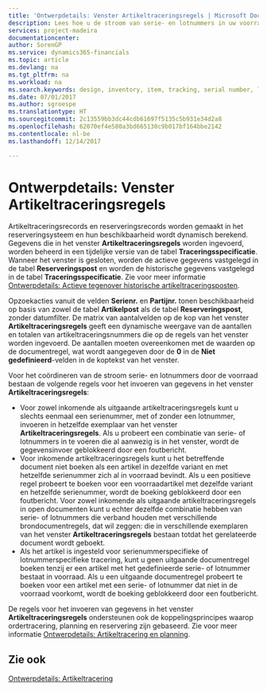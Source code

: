```yaml
---
title: 'Ontwerpdetails: Venster Artikeltraceringsregels | Microsoft Docs'
description: Lees hoe u de stroom van serie- en lotnummers in uw voorraad beheert.
services: project-madeira
documentationcenter: 
author: SorenGP
ms.service: dynamics365-financials
ms.topic: article
ms.devlang: na
ms.tgt_pltfrm: na
ms.workload: na
ms.search.keywords: design, inventory, item, tracking, serial number, lot number
ms.date: 07/01/2017
ms.author: sgroespe
ms.translationtype: HT
ms.sourcegitcommit: 2c13559bb3dc44cdb61697f5135c5b931e34d2a8
ms.openlocfilehash: 62070ef4e580a3bd665130c9b017bf164bbe2142
ms.contentlocale: nl-be
ms.lasthandoff: 12/14/2017

---
```

# <a name="design-details-item-tracking-lines-window"></a>Ontwerpdetails: Venster Artikeltraceringsregels
Artikeltraceringsrecords en reserveringsrecords worden gemaakt in het reserveringsysteem en hun beschikbaarheid wordt dynamisch berekend. Gegevens die in het venster **Artikeltraceringsregels** worden ingevoerd, worden beheerd in een tijdelijke versie van de tabel **Traceringsspecificatie**. Wanneer het venster is gesloten, worden de actieve gegevens vastgelegd in de tabel **Reserveringspost** en worden de historische gegevens vastgelegd in de tabel **Traceringsspecificatie**. Zie voor meer informatie [Ontwerpdetails: Actieve tegenover historische artikeltraceringsposten](design-details-active-versus-historic-item-tracking-entries.md).  
  
Opzoekacties vanuit de velden **Serienr.** en **Partijnr.** tonen beschikbaarheid op basis van zowel de tabel **Artikelpost** als de tabel **Reserveringspost**, zonder datumfilter. De matrix van aantalvelden op de kop van het venster **Artikeltraceringsregels** geeft een dynamische weergave van de aantallen en totalen van artikeltraceringsnummers die op de regels van het venster worden ingevoerd. De aantallen moeten overeenkomen met de waarden op de documentregel, wat wordt aangegeven door de **0** in de **Niet gedefinieerd**-velden in de koptekst van het venster.  
  
Voor het coördineren van de stroom serie- en lotnummers door de voorraad bestaan de volgende regels voor het invoeren van gegevens in het venster **Artikeltraceringsregels**:  
  
* Voor zowel inkomende als uitgaande artikeltraceringsregels kunt u slechts eenmaal een serienummer, met of zonder een lotnummer, invoeren in hetzelfde exemplaar van het venster **Artikeltraceringsregels**. Als u probeert een combinatie van serie- of lotnummers in te voeren die al aanwezig is in het venster, wordt de gegevensinvoer geblokkeerd door een foutbericht.  
* Voor inkomende artikeltraceringsregels kunt u het betreffende document niet boeken als een artikel in dezelfde variant en met hetzelfde serienummer zich al in voorraad bevindt. Als u een positieve regel probeert te boeken voor een voorraadartikel met dezelfde variant en hetzelfde serienummer, wordt de boeking geblokkeerd door een foutbericht. Voor zowel inkomende als uitgaande artikeltraceringsregels in open documenten kunt u echter dezelfde combinatie hebben van serie- of lotnummers die verband houden met verschillende brondocumentregels, dat wil zeggen: die in verschillende exemplaren van het venster **Artikeltraceringsregels** bestaan totdat het gerelateerde document wordt geboekt.  
* Als het artikel is ingesteld voor serienummerspecifieke of lotnummerspecifieke tracering, kunt u geen uitgaande documentregel boeken tenzij er een artikel met het gedefinieerde serie- of lotnummer bestaat in voorraad. Als u een uitgaande documentregel probeert te boeken voor een artikel met een serie- of lotnummer dat niet in de voorraad voorkomt, wordt de boeking geblokkeerd door een foutbericht.  
  
De regels voor het invoeren van gegevens in het venster **Artikeltraceringsregels** ondersteunen ook de koppelingsprincipes waarop ordertracering, planning en reservering zijn gebaseerd. Zie voor meer informatie [Ontwerpdetails: Artikeltracering en planning](design-details-item-tracking-and-planning.md).  
  
## <a name="see-also"></a>Zie ook  
[Ontwerpdetails: Artikeltracering](design-details-item-tracking.md)
